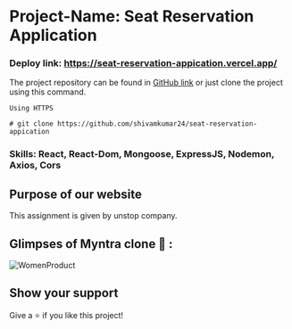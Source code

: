 
<h1 textAlingn:"center">Project-Name: Seat Reservation Application</h1> 

### Deploy link: https://seat-reservation-appication.vercel.app/

The project repository can be found in [GitHub link](https://github.com/shivamkumar24/seat-reservation-appication) or just clone the project using this command.


```
Using HTTPS

# git clone https://github.com/shivamkumar24/seat-reservation-appication
```

### Skills: React, React-Dom, Mongoose, ExpressJS, Nodemon, Axios, Cors

<h2>Purpose of our website</h2>
<p>This assignment is given by unstop company.</p>

## Glimpses of Myntra clone 🙈 :

<img src="https://i.ibb.co/z6Jj5b9/Seat.png"  alt="WomenProduct" />




## Show your support

Give a ⭐️ if you like this project!
